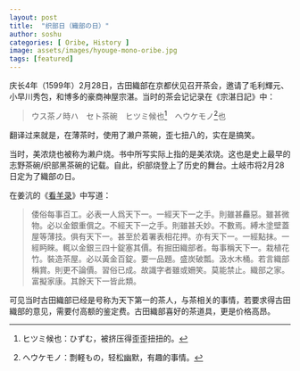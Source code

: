 ```yaml
---
layout: post
title:  "织部日（織部の日）"
author: soshu
categories: [ Oribe, History ]
image: assets/images/hyouge-mono-oribe.jpg
tags: [featured]
---
```


庆长4年（1599年）2月28日，古田織部在京都伏见召开茶会，邀请了毛利輝元、小早川秀包，和博多的豪商神屋宗湛。当时的茶会记记录在《宗湛日記》中：

> ウス茶ノ時ハ　セト茶碗　ヒツミ候也[^1]　へウケモノ[^2]也

翻译过来就是，在薄茶时，使用了濑户茶碗，歪七扭八的，实在是搞笑。

[^1]: ヒツミ候也：ひずむ，被挤压得歪歪扭扭的。
[^2]: へウケモノ：剽軽もの，轻松幽默，有趣的事情。

当时，美浓烧也被称为濑户烧。书中所写实际上指的是美浓烧。这也是史上最早的志野茶碗/织部黑茶碗的记载。自此，织部烧登上了历史的舞台。土岐市将2月28日定为了織部の日。

在姜沆的《[看羊录](http://m.blog.daum.net/_blog/_m/articleView.do?blogid=0JhIe&articleno=8767670)》中写道：

> 倭俗每事百工。必表一人爲天下一。一經天下一之手。則雖甚麤惡。雖甚微物。必以金銀重償之。不經天下一之手。則雖甚夭妙。不數焉。縛木塗壁蓋屋等薄技。俱有天下一。甚至於着署表相花押。亦有天下一。一經點抹。一經眄睞。輒以金銀三四十錠塞其價。有掘田織部者。每事稱天下一。栽植花竹。裝造茶屋。必以黃金百錠。要一品題。盛炭破瓢。汲水木桶。若言織部稱賞。則更不論價。習俗已成。故識字者雖或姍笑。莫能禁止。織部之家。富擬家康。其餘天下一皆此類。

可见当时古田織部已经是号称为天下第一的茶人，与茶相关的事情，若要求得古田織部的意见，需要付高额的鉴定费。古田織部喜好的茶道具，更是价格高昂。
